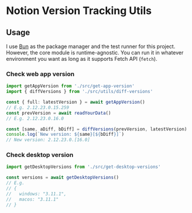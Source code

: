 # Notion Version Tracking Utils

## Usage

I use [Bun](https://bun.sh) as the package manager and the test runner for this project. However, the core module is runtime-agnostic. You can run it in whatever environment you want as long as it supports Fetch API (`fetch`).

### Check web app version

```ts
import getAppVersion from './src/get-app-version'
import { diffVersions } from './src/utils/diff-versions'

const { full: latestVersion } = await getAppVersion()
// E.g. 2.12.23.0.15.259
const prevVersion = await readYourData()
// E.g. 2.12.23.0.16.0

const [same, aDiff, bDiff] = diffVersions(prevVersion, latestVersion)
console.log(`New version: ${same}[${bDiff}]`)
// New version: 2.12.23.0.[16.0]
```

### Check desktop version

```ts
import getDesktopVersions from './src/get-desktop-versions'

const versions = await getDesktopVersions()
// E.g.
// {
//   windows: "3.11.1",
//   macos: "3.11.1"
// }
```
